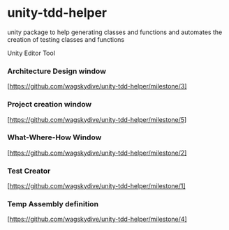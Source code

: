 # unity-tdd-helper
unity package to help generating classes and functions and automates the creation of testing classes and functions



Unity Editor Tool



### Architecture Design window   
[https://github.com/wagskydive/unity-tdd-helper/milestone/3]

### Project creation window
[https://github.com/wagskydive/unity-tdd-helper/milestone/5]

### What-Where-How Window
[https://github.com/wagskydive/unity-tdd-helper/milestone/2]

### Test Creator
[https://github.com/wagskydive/unity-tdd-helper/milestone/1]

### Temp Assembly definition
[https://github.com/wagskydive/unity-tdd-helper/milestone/4]



